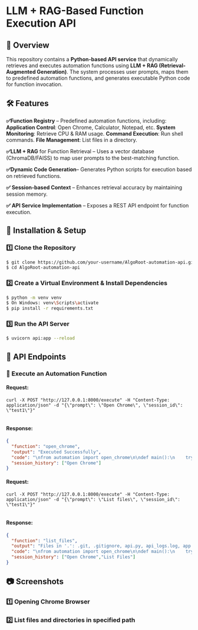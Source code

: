 # LLM + RAG-Based Function Execution API    

## 📌 Overview
This repository contains a **Python-based API service** that dynamically retrieves and executes automation functions using **LLM + RAG (Retrieval-Augmented Generation)**. The system processes user prompts, maps them to predefined automation functions, and generates executable Python code for function invocation.

## 🛠 Features
**✅Function Registry** – Predefined automation functions, including:
    **Application Control**: Open Chrome, Calculator, Notepad, etc.
    **System Monitoring**: Retrieve CPU & RAM usage.
    **Command Execution**: Run shell commands.
    **File Management**: List files in a directory.


**✅LLM + RAG** for Function Retrieval – Uses a vector database (ChromaDB/FAISS) to map user prompts to the best-matching function.

**✅Dynamic Code Generation**– Generates Python scripts for execution based on retrieved functions.

**✅ Session-based Context** – Enhances retrieval accuracy by maintaining session memory.

**✅ API Service Implementation** – Exposes a REST API endpoint for function execution.



## 🚀 Installation & Setup
### 1️⃣ Clone the Repository
```sh
$ git clone https://github.com/your-username/AlgoRoot-automation-api.git  
$ cd AlgoRoot-automation-api  

```

### 2️⃣ Create a Virtual Environment & Install Dependencies
```sh
$ python -m venv venv
$ On Windows: venv\Scripts\activate
$ pip install -r requirements.txt
```

### 3️⃣ Run the API Server
```sh
$ uvicorn api:app --reload
```

## 📡 API Endpoints
### 🔹 Execute an Automation Function
#### **Request:**
```
curl -X POST "http://127.0.0.1:8000/execute" -H "Content-Type: application/json" -d "{\"prompt\": \"Open Chrome\", \"session_id\": \"test1\"}"


```

#### **Response:**
```json
{
  "function": "open_chrome",
  "output": "Executed Successfully",
  "code": "\nfrom automation import open_chrome\n\ndef main():\n    try:\n        result = open_chrome()\n        if result:\n            print(result)\n        else:\n            print(\"open_chrome executed successfully.\")\n    except Exception as e:\n        print(f\"Error executing function: {e}\")\n\nif __name__ == \"__main__\":\n    main()\n",
  "session_history": ["Open Chrome"]
}

```

#### **Request:**
```
curl -X POST "http://127.0.0.1:8000/execute" -H "Content-Type: application/json" -d "{\"prompt\": \"List files\", \"session_id\": \"test1\"}"


```

#### **Response:**
```json
{
  "function": "list_files",
  "output": "Files in '.': .git, .gitignore, api.py, api_logs.log, app.log, automation_functions.py, check.py, code_generator.py, function_db, function_registry.py, generated_script.py, README.md, requirements.txt, venv, __pycache__",
  "code": "\nfrom automation import open_chrome\n\ndef main():\n    try:\n        result = open_chrome()\n        if result:\n            print(result)\n        else:\n            print(\"open_chrome executed successfully.\")\n    except Exception as e:\n        print(f\"Error executing function: {e}\")\n\nif __name__ == \"__main__\":\n    main()\n",
  "session_history": ["Open Chrome","List Files"]
}

```


## 📷 Screenshots
### 1️⃣ Opening Chrome Browser


### 2️⃣ List files and directories in specified path
